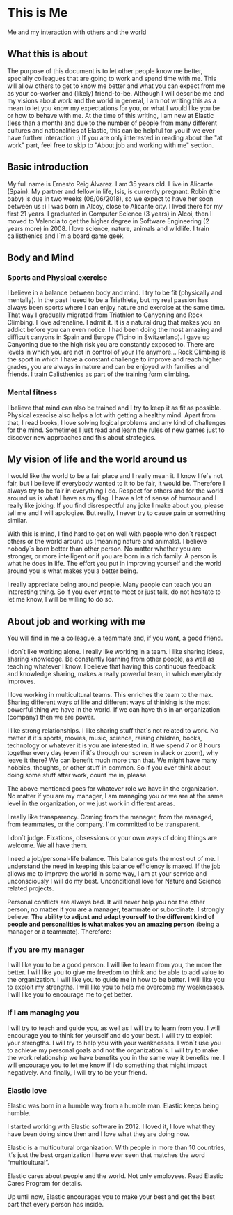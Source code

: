 # This is Me
Me and my interaction with others and the world

## What this is about
The purpose of this document is to let other people know me better, specially colleagues that are going to work and spend time with me.
This will allow others to get to know me better and what you can expect from me as your co-worker and (likely) friend-to-be.
Although I will describe me and my visions about work and the world in general, I am not writing this as a mean to let you know my expectations for you, or what I would like you be or how to behave with me.
At the time of this writing, I am new at Elastic (less than a month) and due to the number of people from many different cultures and nationalities at Elastic, this can be helpful for you if we ever have further interaction :)
If you are only interested in reading about the "at work" part, feel free to skip to "About job and working with me" section.

## Basic introduction
My full name is Ernesto Reig Álvarez. I am 35 years old. I live in Alicante (Spain). My partner and fellow in life, Isis, is currently pregnant. Robin (the baby) is due in two weeks (06/06/2018), so we expect to have her soon between us :)
I was born in Alcoy, close to Alicante city. I lived there for my first 21 years. I graduated in Computer Science (3 years) in Alcoi, then I moved to Valencia to get the higher degree in Software Engineering (2 years more) in 2008.
I love science, nature, animals and wildlife. I train callisthenics and I´m a board game geek.

## Body and Mind
### Sports and Physical exercise
I believe in a balance between body and mind. I try to be fit (physically and mentally). In the past I used to be a Triathlete, but my real passion has always been sports where I can enjoy nature and exercise at the same time. That way I gradually migrated from Triathlon to Canyoning and Rock Climbing. I love adrenaline. I admit it. It is a natural drug that makes you an addict before you can even notice. I had been doing the most amazing and difficult canyons in Spain and Europe (Ticino in Switzerland). I gave up Canyoning due to the high risk you are constantly exposed to. There are levels in which you are not in control of your life anymore... Rock Climbing is the sport in which I have a constant challenge to improve and reach higher grades, you are always in nature and can be enjoyed with families and friends. I train Calisthenics as part of the training form climbing.

### Mental fitness
I believe that mind can also be trained and I try to keep it as fit as possible. Physical exercise also helps a lot with getting a healthy mind. Apart from that, I read books, I love solving logical problems and any kind of challenges for the mind. Sometimes I just read and learn the rules of new games just to discover new approaches and this about strategies.

## My vision of life and the world around us
I would like the world to be a fair place and I really mean it. I know life´s not fair, but I believe if everybody wanted to it to be fair, it would be. Therefore I always try to be fair in everything I do.
Respect for others and for the world around us is what I have as my flag. I have a lot of sense of humour and I really like joking. If you find disrespectful any joke I make about you, please tell me and I will apologize. But really, I never try to cause pain or something similar.

With this is mind, I find hard to get on well with people who don´t respect others or the world around us (meaning nature and animals).
I believe nobody´s born better than other person. No matter whether you are stronger, or more intelligent or if you are born in a rich family. A person is what he does in life. The effort you put in improving yourself and the world around you is what makes you a better being.

I really appreciate being around people. Many people can teach you an interesting thing. So if you ever want to meet or just talk, do not hesitate to let me know, I will be willing to do so.

## About job and working with me
You will find in me a colleague, a teammate and, if you want, a good friend.

I don´t like working alone. I really like working in a team. I like sharing ideas, sharing knowledge. Be constantly learning from other people, as well as teaching whatever I know. I believe that having this continuous feedback and knowledge sharing, makes a really powerful team, in which everybody improves.

I love working in multicultural teams. This enriches the team to the max. Sharing different ways of life and different ways of thinking is the most powerful thing we have in the world. If we can have this in an organization (company) then we are power.

I like strong relationships. I like sharing stuff that´s not related to work. No matter if it´s sports, movies, music, science, raising children, books, technology or whatever it is you are interested in. If we spend 7 or 8 hours together every day (even if it´s through our screen in slack or zoom), why leave it there? We can benefit much more than that. We might have many hobbies, thoughts, or other stuff in common. So if you ever think about doing some stuff after work, count me in, please.

The above mentioned goes for whatever role we have in the organization. No matter if you are my manager, I am managing you or we are at the same level in the organization, or we just work in different areas.

I really like transparency. Coming from the manager, from the managed, from teammates, or the company. I´m committed to be transparent.

I don´t judge. Fixations, obsessions or your own ways of doing things are welcome. We all have them.

I need a job/personal-life balance. This balance gets the most out of me. I understand the need in keeping this balance efficiency is maxed.
If the job allows me to improve the world in some way, I am at your service and unconsciously I will do my best. Unconditional love for Nature and Science related projects.

Personal conflicts are always bad. It will never help you nor the other person, no matter if you are a manager, teammate or subordinate. I strongly believe: **The ability to adjust and adapt yourself to the different kind of people and personalities is what makes you an amazing person** (being a manager or a teammate). Therefore:
### If you are my manager
I will like you to be a good person. I will like to learn from you, the more the better. I will like you to give me freedom to think and be able to add value to the organization. I will like you to guide me in how to be better. I will like you to exploit my strengths. I will like you to help me overcome my weaknesses. I will like you to encourage me to get better.
### If I am managing you
I will try to teach and guide you, as well as I will try to learn from you. I will encourage you to think for yourself and do your best. I will try to exploit your strengths. I will try to help you with your weaknesses. I won´t use you to achieve my personal goals and not the organization´s. I will try to make the work relationship we have benefits you in the same way it benefits me. I will encourage you to let me know if I do something that might impact negatively. And finally, I will try to be your friend.


### Elastic love
Elastic was born in a humble way from a humble man. Elastic keeps being humble.

I started working with Elastic software in 2012. I loved it, I love what they have been doing since then and I love what they are doing now.

Elastic is a multicultural organization. With people in more than 10 countries, it´s just the best organization I have ever seen that matches the word “multicultural”.

Elastic cares about people and the world. Not only employees. Read Elastic Cares Program for details.

Up until now, Elastic encourages you to make your best and get the best part that every person has inside.
